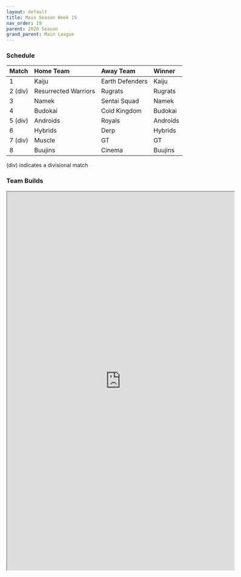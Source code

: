```yaml
---
layout: default
title: Main Season Week 15
nav_order: 19
parent: 2020 Season
grand_parent: Main League
---
```

### Schedule

|Match          |  Home Team            | Away Team        | Winner          |
| :-------------| :---------------------| :----------------| :---------------|
| 1             | Kaiju                 | Earth Defenders  | Kaiju           |
| 2 (div)       | Resurrected Warriors  | Rugrats          | Rugrats         |
| 3             | Namek                 | Sentai Squad     | Namek           |
| 4             | Budokai               | Cold Kingdom     | Budokai         |
| 5 (div)       | Androids              | Royals           | Androids        |
| 6             | Hybrids               | Derp             | Hybrids         |
| 7 (div)       | Muscle                | GT               | GT              | 
| 8             | Buujins               | Cinema           | Buujins         |

(div) indicates a divisional match

### Team Builds

<iframe width=600 height=1000 scrolling="yes" src="https://docs.google.com/document/d/e/2PACX-1vSWD1RV0c0YiNRWf4D4JJWYdj3CAKZVUBkMWivfgSpgrEDkEatsh8aEN4zi3pMD8HWt8W1ZTwi2CKqm/pub?embedded=true"></iframe>